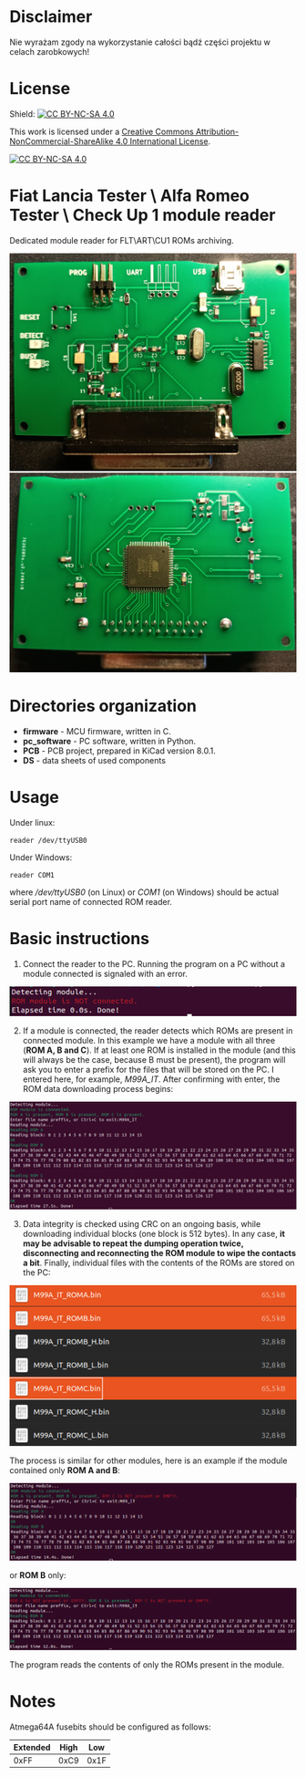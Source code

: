 # Disclaimer

Nie wyrażam zgody na wykorzystanie całości bądź części projektu w celach zarobkowych!

# License

Shield: [![CC BY-NC-SA 4.0][cc-by-nc-sa-shield]][cc-by-nc-sa]

This work is licensed under a
[Creative Commons Attribution-NonCommercial-ShareAlike 4.0 International License][cc-by-nc-sa].

[![CC BY-NC-SA 4.0][cc-by-nc-sa-image]][cc-by-nc-sa]

[cc-by-nc-sa]: http://creativecommons.org/licenses/by-nc-sa/4.0/
[cc-by-nc-sa-image]: https://licensebuttons.net/l/by-nc-sa/4.0/88x31.png
[cc-by-nc-sa-shield]: https://img.shields.io/badge/License-CC%20BY--NC--SA%204.0-lightgrey.svg

# Fiat Lancia Tester \ Alfa Romeo Tester \ Check Up 1 module reader

Dedicated module reader for FLT\ART\CU1 ROMs archiving.

![Top](PCB/TOP.jpg)
![Bottom](PCB/BOTTOM.jpg)

# Directories organization

- **firmware** - MCU firmware, written in C.
- **pc_software** - PC software, written in Python.
- **PCB** - PCB project, prepared in KiCad version 8.0.1.
- **DS** - data sheets of used components

# Usage

Under linux:

```
reader /dev/ttyUSB0
```

Under Windows:

```
reader COM1
```

where */dev/ttyUSB0* (on Linux) or *COM1* (on Windows) should be actual serial port name of connected ROM reader.

# Basic instructions

1. Connect the reader to the PC. Running the program on a PC without a module connected is signaled with an error.

![NO_MODULE](pc_software/instructions/NO_MODULE.png)

2. If a module is connected, the reader detects which ROMs are present in connected module. In this example we have a module with all three (**ROM A, B and C**). If at least one ROM is installed in the module (and this will always be the case, because B must be present), the program will ask you to enter a prefix for the files that will be stored on the PC. I entered here, for example, *M99A_IT*. After confirming with enter, the ROM data downloading process begins:

![MODULE_ABC](pc_software/instructions/MODULE_ABC.png)

3. Data integrity is checked using CRC on an ongoing basis, while downloading individual blocks (one block is 512 bytes). In any case, **it may be advisable to repeat the dumping operation twice, disconnecting and reconnecting the ROM module to wipe the contacts a bit**. Finally, individual files with the contents of the ROMs are stored on the PC:

![STORED_FILES](pc_software/instructions/STORED_FILES.png)

The process is similar for other modules, here is an example if the module contained only **ROM A and B**:

![MODULE_AB](pc_software/instructions/MODULE_AB.png)

or **ROM B** only:

![MODULE_ABC](pc_software/instructions/MODULE_B.png)

The program reads the contents of only the ROMs present in the module.

# Notes

Atmega64A fusebits should be configured as follows:

| Extended | High | Low |
| - | - | - |
| 0xFF | 0xC9 | 0x1F |